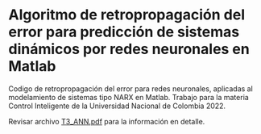 # Algoritmo de retropropagación del error para predicción de sistemas dinámicos por redes neuronales en Matlab
Codigo de retropropagación del error para redes neuronales, aplicadas al modelamiento de sistemas tipo NARX en Matlab. Trabajo para la materia Control Inteligente de la Universidad Nacional de Colombia 2022.

Revisar archivo [T3_ANN.pdf](T3_ANN.pdf) para la información en detalle.
